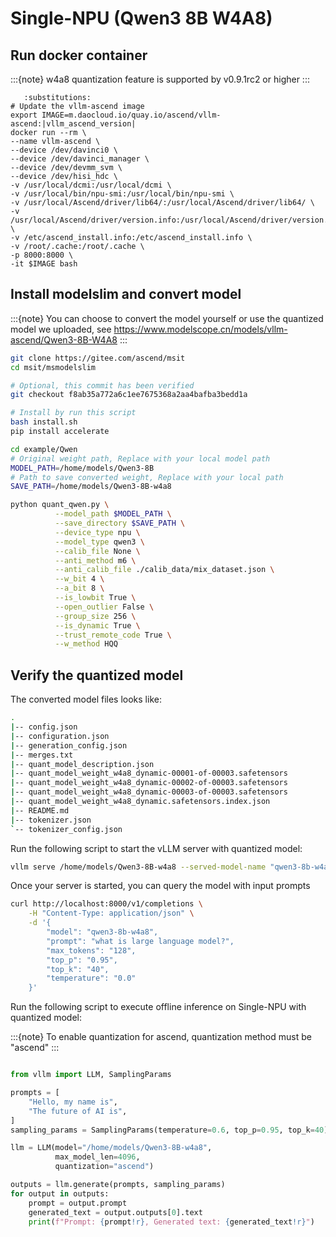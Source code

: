 # Single-NPU (Qwen3 8B W4A8)

## Run docker container
:::{note}
w4a8 quantization feature is supported by v0.9.1rc2 or higher
:::

```{code-block} bash
   :substitutions:
# Update the vllm-ascend image
export IMAGE=m.daocloud.io/quay.io/ascend/vllm-ascend:|vllm_ascend_version|
docker run --rm \
--name vllm-ascend \
--device /dev/davinci0 \
--device /dev/davinci_manager \
--device /dev/devmm_svm \
--device /dev/hisi_hdc \
-v /usr/local/dcmi:/usr/local/dcmi \
-v /usr/local/bin/npu-smi:/usr/local/bin/npu-smi \
-v /usr/local/Ascend/driver/lib64/:/usr/local/Ascend/driver/lib64/ \
-v /usr/local/Ascend/driver/version.info:/usr/local/Ascend/driver/version.info \
-v /etc/ascend_install.info:/etc/ascend_install.info \
-v /root/.cache:/root/.cache \
-p 8000:8000 \
-it $IMAGE bash
```

## Install modelslim and convert model
:::{note}
You can choose to convert the model yourself or use the quantized model we uploaded,
see https://www.modelscope.cn/models/vllm-ascend/Qwen3-8B-W4A8
:::

```bash
git clone https://gitee.com/ascend/msit
cd msit/msmodelslim

# Optional, this commit has been verified
git checkout f8ab35a772a6c1ee7675368a2aa4bafba3bedd1a

# Install by run this script
bash install.sh
pip install accelerate

cd example/Qwen
# Original weight path, Replace with your local model path
MODEL_PATH=/home/models/Qwen3-8B
# Path to save converted weight, Replace with your local path
SAVE_PATH=/home/models/Qwen3-8B-w4a8

python quant_qwen.py \
          --model_path $MODEL_PATH \
          --save_directory $SAVE_PATH \
          --device_type npu \
          --model_type qwen3 \
          --calib_file None \
          --anti_method m6 \
          --anti_calib_file ./calib_data/mix_dataset.json \
          --w_bit 4 \
          --a_bit 8 \
          --is_lowbit True \
          --open_outlier False \
          --group_size 256 \
          --is_dynamic True \
          --trust_remote_code True \
          --w_method HQQ
```

## Verify the quantized model
The converted model files looks like:

```bash
.
|-- config.json
|-- configuration.json
|-- generation_config.json
|-- merges.txt
|-- quant_model_description.json
|-- quant_model_weight_w4a8_dynamic-00001-of-00003.safetensors
|-- quant_model_weight_w4a8_dynamic-00002-of-00003.safetensors
|-- quant_model_weight_w4a8_dynamic-00003-of-00003.safetensors
|-- quant_model_weight_w4a8_dynamic.safetensors.index.json
|-- README.md
|-- tokenizer.json
`-- tokenizer_config.json
```

Run the following script to start the vLLM server with quantized model:

```bash
vllm serve /home/models/Qwen3-8B-w4a8 --served-model-name "qwen3-8b-w4a8" --max-model-len 4096 --quantization ascend
```

Once your server is started, you can query the model with input prompts

```bash
curl http://localhost:8000/v1/completions \
    -H "Content-Type: application/json" \
    -d '{
        "model": "qwen3-8b-w4a8",
        "prompt": "what is large language model?",
        "max_tokens": "128",
        "top_p": "0.95",
        "top_k": "40",
        "temperature": "0.0"
    }'
```

Run the following script to execute offline inference on Single-NPU with quantized model:

:::{note}
To enable quantization for ascend, quantization method must be "ascend"
:::

```python

from vllm import LLM, SamplingParams

prompts = [
    "Hello, my name is",
    "The future of AI is",
]
sampling_params = SamplingParams(temperature=0.6, top_p=0.95, top_k=40)

llm = LLM(model="/home/models/Qwen3-8B-w4a8",
          max_model_len=4096,
          quantization="ascend")

outputs = llm.generate(prompts, sampling_params)
for output in outputs:
    prompt = output.prompt
    generated_text = output.outputs[0].text
    print(f"Prompt: {prompt!r}, Generated text: {generated_text!r}")
```
